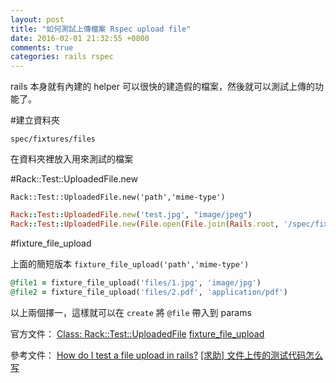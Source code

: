 ```yaml
---
layout: post
title: "如何測試上傳檔案 Rspec upload file"
date: 2016-02-01 21:32:55 +0800
comments: true
categories: rails rspec
---
```


rails 本身就有內建的 helper 可以很快的建造假的檔案，然後就可以測試上傳的功能了。

<!-- more -->

#建立資料夾

`spec/fixtures/files`

在資料夾裡放入用來測試的檔案

#Rack::Test::UploadedFile.new

`Rack::Test::UploadedFile.new('path','mime-type')`

```ruby
Rack::Test::UploadedFile.new('test.jpg', "image/jpeg")
Rack::Test::UploadedFile.new(File.open(File.join(Rails.root, '/spec/fixtures/files/1.jpg')))
```

#fixture_file_upload

上面的簡短版本 `fixture_file_upload('path','mime-type')`

```ruby
@file1 = fixture_file_upload('files/1.jpg', 'image/jpg')
@file2 = fixture_file_upload('files/2.pdf', 'application/pdf')
```

以上兩個擇一，這樣就可以在 `create` 將 `@file` 帶入到 params


官方文件：
[Class: Rack::Test::UploadedFile](http://www.rubydoc.info/github/brynary/rack-test/Rack/Test/UploadedFile)
[fixture_file_upload](http://apidock.com/rails/ActionDispatch/TestProcess/fixture_file_upload)

參考文件：
[How do I test a file upload in rails?](http://stackoverflow.com/questions/1178587/how-do-i-test-a-file-upload-in-rails)
[[求助] 文件上传的测试代码怎么写](https://ruby-china.org/topics/21057)